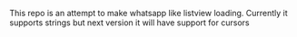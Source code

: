 This repo is an attempt to make whatsapp like listview loading. Currently it supports strings but next version it will have support for cursors   